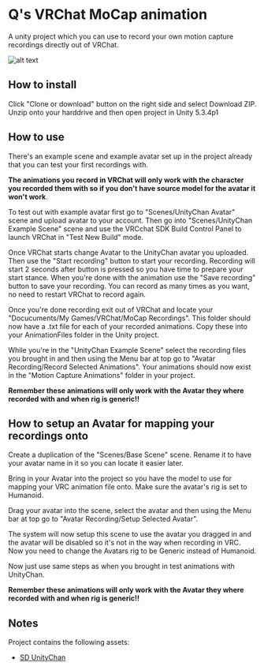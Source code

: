 Q's VRChat MoCap animation
============

A unity project which you can use to record your own motion capture recordings directly out of VRChat.


![alt text](Media/Example_Recording.gif)

## How to install
Click "Clone or download" button on the right side and select Download ZIP.
Unzip onto your harddrive and then open project in Unity 5.3.4p1

## How to use
There's an example scene and example avatar set up in the project already that you can test your first recordings with.

**The animations you record in VRChat will only work with the character you recorded them with so if you don't have source model for the avatar it won't work**.

To test out with example avatar first go to "Scenes/UnityChan Avatar" scene and upload avatar to your account.
Then go into "Scenes/UnityChan Example Scene" scene and use the VRCchat SDK Build Control Panel to launch VRChat in "Test New Build" mode.

Once VRChat starts change Avatar to the UnityChan avatar you uploaded.
Then use the "Start recording" button to start your recording. Recording will start 2 seconds after button is pressed so you have time to prepare your start stance.
When you're done with the animation use the "Save recording" button to save your recording. You can record as many times as you want, no need to restart VRChat to record again.

Once you're done recording exit out of VRChat and locate your "Docucuments/My Games/VRChat/MoCap Recordings".
This folder should now have a .txt file for each of your recorded animations. Copy these into your AnimationFiles folder in the Unity project.

While you're in the "UnityChan Example Scene" select the recording files you brought in and then using the Menu bar at top go to "Avatar Recording/Record Selected Animations".
Your animations should now exist in the "Motion Capture Animations" folder in your project.

**Remember these animations will only work with the Avatar they where recorded with and when rig is generic!!**

## How to setup an Avatar for mapping your recordings onto
Create a duplication of the "Scenes/Base Scene" scene. Rename it to have your avatar name in it so you can locate it easier later.

Bring in your Avatar into the project so you have the model to use for mapping your VRC animation file onto. Make sure the avatar's rig is set to Humanoid.

Drag your avatar into the scene, select the avatar and then using the Menu bar at top go to "Avatar Recording/Setup Selected Avatar".

The system will now setup this scene to use the avatar you dragged in and the avatar will be disabled so it's not in the way when recording in VRC.
Now you need to change the Avatars rig to be Generic instead of Humanoid.

Now just use same steps as when you brought in test animations with UnityChan.

**Remember these animations will only work with the Avatar they where recorded with and when rig is generic!!**

## Notes
Project contains the following assets:  
* <a href="http://unity-chan.com/">SD UnityChan</a>